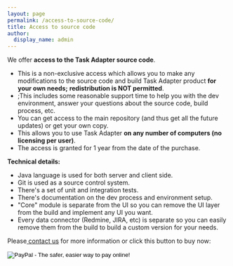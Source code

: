 ```yaml
---
layout: page
permalink: /access-to-source-code/
title: Access to source code
author:
  display_name: admin
---
```


We offer **access to the Task Adapter source code**.

<div>
<ul>
<li>This is a non-exclusive access which allows you to make any modifications to the source code and build Task Adapter product <b>for your own needs;</b> <b>redistribution is NOT permitted</b>.</li>
<li>;This includes some reasonable support time to help you with the dev environment, answer your questions about the source code, build process, etc.</li>
<li>You can get access to the main repository (and thus get all the future updates) or get your own copy.</li>
<li>This allows you to use Task Adapter <b>on any number of computers (no licensing per user)</b>.</li>
<li>The access is granted for 1 year from the date of the purchase.</li>
</ul>

**Technical details:**

<ul>
<li>Java language is used for both server and client side.</li>
<li>Git is used as a source control system.</li>
<li>There's a set of unit and integration tests.</li>
<li>There's documentation on the dev process and environment setup.</li>
<li>"Core" module is separate from the UI so you can remove the UI layer from the build and implement any UI you want.</li>
<li>Every data connector (Redmine, JIRA, etc) is separate so you can easily remove them from the build to build a custom version for your needs.</li>

</ul>

 </p>
<p>Please<a title="Contacts" href="http://www.taskadapter.com/contacts/"> contact us</a> for more information or click this button to buy now:</p>
<form action="https://www.paypal.com/cgi-bin/webscr" method="post" target="_top">
<input type="hidden" name="cmd" value="_s-xclick">

<input type="hidden" name="hosted_button_id" value="VSAXMDGEZ4XCQ">

<input type="image" src="https://www.paypalobjects.com/en_US/i/btn/btn_buynowCC_LG.gif" border="0" name="submit" alt="PayPal - The safer, easier way to pay online!">

<img  border="0" src="https://www.paypalobjects.com/en_US/i/scr/pixel.gif" width="1" height="1">

</form>